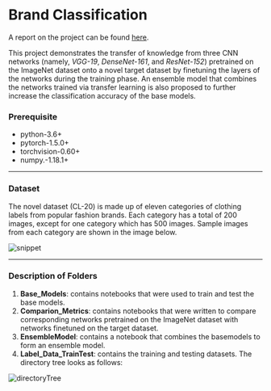 # Brand Classification

A report on the project can be found [here](https://drive.google.com/file/d/1RWFEBZJ11qcmIWDgG-DstoZjAJt5KpDz/view?usp=sharing).

This project demonstrates the transfer of knowledge from three CNN networks (namely, *VGG-19*, *DenseNet-161*, and *ResNet-152*) pretrained on the ImageNet dataset onto a novel target dataset by finetuning the layers of the networks during the training phase. An ensemble model that combines the networks trained via transfer learning is also proposed to further increase the classification accuracy of the base models.

### Prerequisite
- python-3.6+
- pytorch-1.5.0+
- torchvision-0.60+
- numpy.-1.18.1+
---

### Dataset

The novel dataset (CL-20) is made up of eleven categories of clothing labels from popular fashion brands. Each category has a total of 200 images, except for one category which has 500 images. Sample images from each category are shown in the image below. 

![snippet](https://drive.google.com/file/d/1OOGSBRP_l9hb-XxrL5yEdNAHfGcCIqoi/view?usp=sharing)
___

### Description of Folders

1. **Base_Models**: contains notebooks that were used to train and test the base models. 
2. **Comparion_Metrics**: contains notebooks that were written to compare corresponding networks pretrained on the ImageNet dataset with networks finetuned on the target dataset.
3. **EnsembleModel**: contains a notebook that combines the basemodels to form an ensemble model. 
4. **Label_Data_TrainTest**: contains the training and testing datasets. The directory tree looks as follows:

![directoryTree](https://drive.google.com/file/d/1hSKS3iaxtX-eVT2clBsb9p4i15pG084J/view?usp=sharing)
